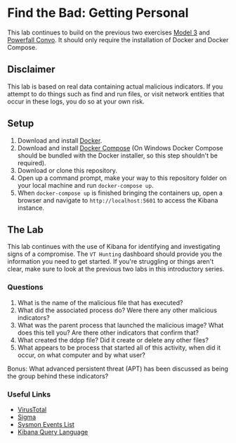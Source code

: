 # Find the Bad: Getting Personal
This lab continues to build on the previous two exercises [Model 3](https://github.com/findthebad/model-3) and [Powerfall Convo](https://github.com/findthebad/powerfall-convo).  It should only require the installation of Docker and Docker Compose. 

## Disclaimer
This lab is based on real data containing actual malicious indicators.  If you attempt to do things such as find and run files, or visit network entities that occur in these logs, you do so at your own risk.

## Setup
1) Download and install [Docker](https://www.docker.com/get-started).
2) Download and install [Docker Compose](https://docs.docker.com/compose/install/) (On Windows Docker Compose should be bundled with the Docker installer, so this step shouldn't be required).
3) Download or clone this repository.
4) Open up a command prompt, make your way to this repository folder on your local machine and run `docker-compose up`.
5) When `docker-compose up` is finished bringing the containers up, open a browser and navigate to `http://localhost:5601` to access the Kibana instance.

## The Lab
This lab continues with the use of Kibana for identifying and investigating signs of a compromise.  The `VT Hunting` dashboard should provide you the information you need to get started.  If you're struggling or things aren't clear, make sure to look at the previous two labs in this introductory series.

### Questions
1) What is the name of the malicious file that has executed?
2) What did the associated process do?  Were there any other malicious indicators?
3) What was the parent process that launched the malicious image?  What does this tell you?  Are there other indicators that confirm that?
4) What created the ddpp file?  Did it create or delete any other files?
5) What appears to be process that started all of this activity, when did it occur, on what computer and by what user? 

Bonus:
What advanced persistent threat (APT) has been discussed as being the group behind these indicators?

### Useful Links
- [VirusTotal](https://www.virustotal.com/gui/home/upload)
- [Sigma](https://github.com/Neo23x0/sigma)
- [Sysmon Events List](https://docs.microsoft.com/en-ca/sysinternals/downloads/sysmon#events)
- [Kibana Query Language](https://www.elastic.co/guide/en/kibana/current/kuery-query.html)
